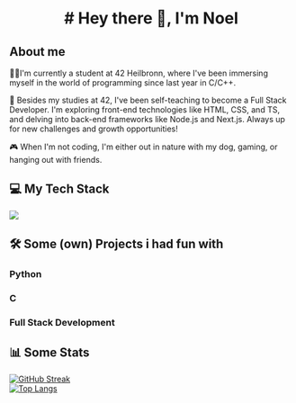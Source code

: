<h1 align="center">
	# Hey there 👋, I'm Noel
</h1>
<h2>About me</h2>
👨‍💻I'm currently a student at 42 Heilbronn, where I've been immersing myself in the world of programming since last year in C/C++.

🚀 Besides my studies at 42, I've been self-teaching to become a Full Stack Developer. I'm exploring front-end technologies like HTML, CSS, and TS, and delving into back-end frameworks like Node.js and Next.js. Always up for new challenges and growth opportunities!

🎮 When I'm not coding, I'm either out in nature with my dog, gaming, or hanging out with friends. 

<h2>💻 My Tech Stack</h2>
<p style="align: center">
  <a href="https://skillicons.dev">
    <img src="https://skillicons.dev/icons?i=git,
	bash,bootstrap,docker,c,cpp,html,nextjs,nodejs,npm,postman,py,react,ts,vscode,css" />
  </a>
</p>

<h2>🛠️ Some (own) Projects i had fun with</h2>
<h3>Python</h3>

<h3>C</h3>

<h3>Full Stack Development</h3>

<h2>📊 Some Stats</h2>
<div style="align: center">
	<a href="https://git.io/streak-stats">
		<img src="https://github-readme-streak-stats.herokuapp.com?user=NoelSabia&theme=dark&border_radius=" alt="GitHub Streak"/>
	</a>
</div>
<div style="align: center">
	<a href="https://github.com/anuraghazra/github-readme-stats">
		<img src="https://github-readme-stats.vercel.app/api/top-langs/?username=NoelSabia" alt="Top Langs"/>
	</a>
</div>
